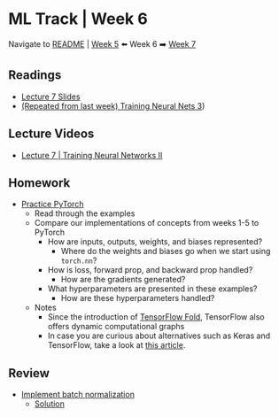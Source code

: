 # ML Track | Week 6
Navigate to [README](README.md) | [Week 5](week5.md) ⬅️ Week 6 ➡️ [Week 7](week7.md)

## Readings

- [Lecture 7 Slides](http://cs231n.stanford.edu/slides/2017/cs231n_2017_lecture7.pdf)
- [(Repeated from last week) Training Neural Nets 3](http://cs231n.github.io/neural-networks-3/))

## Lecture Videos

- [Lecture 7 | Training Neural Networks II](https://www.youtube.com/watch?v=_JB0AO7QxSA&list=PLC1qU-LWwrF64f4QKQT-Vg5Wr4qEE1Zxk&index=7)

## Homework
* [Practice PyTorch](https://github.com/gauravkuppa/pytorch-examples)
  * Read through the examples
  * Compare our implementations of concepts from weeks 1-5 to PyTorch
    * How are inputs, outputs, weights, and biases represented? 
      * Where do the weights and biases go when we start using `torch.nn`?
    * How is loss, forward prop, and backward prop handled?
      * How are the gradients generated?
    * What hyperparameters are presented in these examples?
      * How are these hyperparameters handled?
  * Notes
    * Since the introduction of [TensorFlow Fold](https://ai.googleblog.com/2017/02/announcing-tensorflow-fold-deep.html), TensorFlow also offers dynamic computational graphs
    * In case you are curious about alternatives such as Keras and TensorFlow, take a look at [this article](https://towardsdatascience.com/keras-vs-pytorch-for-deep-learning-a013cb63870d).

## Review

- [Implement batch normalization](assignments/colab/2020/assignment2/BatchNormalization.ipynb)
    * [Solution](assignments/solutions/week6/README.md)
    